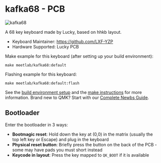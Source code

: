 # kafka68 - PCB

![kafka68](https://imgur.com/5w8fESLh.jpg)

A 68 key keyboard made by Lucky, based on hhkb layout.

* Keyboard Maintainer: https://github.com/LXF-YZP
* Hardware Supported: Lucky PCB

Make example for this keyboard (after setting up your build environment):
    
    make meetlab/kafka68:default
    
Flashing example for this keyboard:

    make meetlab/kafka68:default:flash
    
See the [build environment setup](https://docs.qmk.fm/#/getting_started_build_tools) and the [make instructions](https://docs.qmk.fm/#/getting_started_make_guide) for more information. Brand new to QMK? Start with our [Complete Newbs Guide](https://docs.qmk.fm/#/newbs).

## Bootloader

Enter the bootloader in 3 ways:

* **Bootmagic reset**: Hold down the key at (0,0) in the matrix (usually the top left key or Escape) and plug in the keyboard
* **Physical reset button**: Briefly press the button on the back of the PCB - some may have pads you must short instead
* **Keycode in layout**: Press the key mapped to `QK_BOOT` if it is available